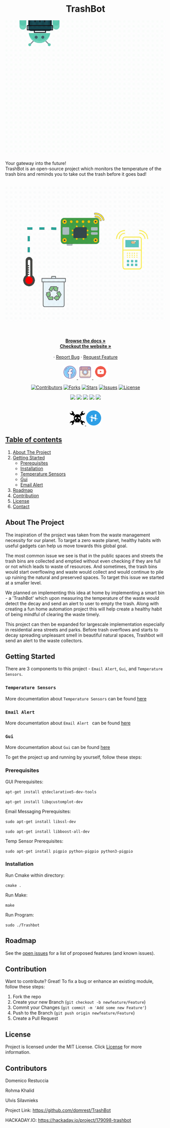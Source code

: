 <h1 align="center"> TrashBot </h1>

<p align="center">
<img src="images/Facebook Post 940x788 px (3).gif" alt="logo for Trashbot">
</p>

Your gateway into the future!
</br>
TrashBot is an open-source project which monitors the temperature of the trash bins and reminds you to take out the trash before it goes bad!
</br>
</br>
<div align="center">
  <img src="images/Facebook Post 940x788 px (4).gif" alt="Animation" width="600">
</div>
</br>
<p align="center">
    </br>
<a href="https://domrest.github.io/TrashBot/"><strong>Browse the docs »</strong></a>
    </br>
    <a href="https://www.trashbot.info/"><strong>Checkout the website »</strong></a>
    </br>
    </br>    ·
    <a href="https://github.com/domrest/TrashBot/issues">Report Bug</a>
    ·
    <a href="https://github.com/domrest/TrashBot/issues">Request Feature</a>
</p>

<p align="center">
<a href="https://www.facebook.com/TrashBotOfficial"><img  src="images/fb_logo.png"  width="44" height="44">
<img src="images/instagram_logo.png" width="44" height="44">
<img  src="images/utube_logo.png"  width="47" height="47">
</p>

<div align="center">

[![Contributors](https://img.shields.io/github/contributors/domrest/TrashBot.svg?style=for-the-badge&logo=probot&color=1abc9c)](https://github.com/domrest/TrashBot/graphs/contributors)
[![Forks](https://img.shields.io/github/forks/domrest/TrashBot.svg?style=for-the-badge&logo=probot&color=1abc9c)](https://github.com/domrest/TrashBot/network/members)
[![Stars](https://img.shields.io/github/stars/domrest/TrashBot.svg?style=for-the-badge&logo=probot&color=1abc9c)](https://github.com/domrest/TrashBot/stargazers)
[![Issues](https://img.shields.io/github/issues/domrest/TrashBot.svg?style=for-the-badge&logo=probot&color=1abc9c)](https://github.com/domrest/TrashBot/issues)
[![License](https://img.shields.io/github/license/domrest/TrashBot.svg?style=for-the-badge&logo=probot&color=1abc9c)](https://github.com/domrest/TrashBot/blob/main/LICENSE)
</div>
<div align="center">

![](https://img.shields.io/badge/OS-Debian-informational?style=plastic&color=1f425f)
![](https://img.shields.io/badge/Hardware-RaspberryPi4-informational?style=plastic&color=1f425f)
![](https://img.shields.io/badge/Hardware-Tsic306-informational?style=plastic&logo=<LOGO_NAME>&logoColor=white&color=1f425f)
![](https://img.shields.io/badge/Hardware-Sensors-informational?style=plastic&logo=<LOGO_NAME>&logoColor=white&color=1f425f)
![](https://img.shields.io/badge/Code-C++-informational?style=plastic&logo=<LOGO_NAME>&logoColor=white&color=1f425f)
</div>
</br>

<div align="center">
<a href="https://hackaday.io/project/179098-trashbot">  <img  src="images/hack2.png"  width="47" height="47">
  <a href="https://www.hackster.io/rohmakhalid1994/trashbot-ffdec7">  <img  src="images/hacks1.png"  width="47" height="47">
 </div>
<!-- TABLE OF CONTENTS -->

## Table of contents
<ol>
    <li><a href="#about-the-project">About The Project</a></li>
    <li><a href="#getting-started">Getting Started</a>
       <ul>
          <li><a href="#Prerequisites">Prerequisites</a</li>
          <li><a href="#Installation">Installation</a</li> 
          <li><a href="#Temperature-Sensors">Temperature Sensors</a</li>
          <li><a href="#Gui">Gui</a</li>
          <li><a href="#Email-Alert">Email Alert</a</li>
       </ul>
       </li>
    <li><a href="#roadmap">Roadmap</a></li>
    <li><a href="#contribution">Contribution</a></li>
    <li><a href="#license">License</a></li>
    <li><a href="#contact">Contact</a></li>
</ol>
        
## About The Project

The inspiration of the project was taken from the waste management necessity for our planet. To target a zero waste planet, healthy habits with useful gadgets can help us move towards this global goal. 

The most common issue we see is that in the public spaces and streets the trash bins are collected and emptied without even checking if they are full or not which leads to waste of resources. And sometimes, the trash bins would start overflowing and waste would collect and would continue to pile up ruining the natural and preserved spaces. To target this issue we started at a smaller level.

We planned on implementing this idea at home by implementing a smart bin - a 'TrashBot' which upon measuring the temperature of the waste would detect the decay and send an alert to user to empty the trash. Along with creating a fun home automation project this will help create a healthy habit of being mindful of clearing the waste timely.

This project can then be expanded for largescale implementation especially in residential area streets and parks. Before trash overflows and starts to decay spreading unpleasant smell in beautiful natural spaces, Trashbot will send an alert to the waste collectors.

## Getting Started

There are 3 components to this project - `Email Alert`, `Gui`, and `Temperature Sensors`.

### `Temperature Sensors` 
More documentation about `Temperature Sensors` can be found [here](./docs/TemperatureSensors.md)
### `Email Alert `
More documentation about `Email Alert ` can be found [here](./docs/Messaging.md)
### `Gui`
More documentation about `Gui` can be found [here](./docs/GUI.md)

To get the project up and running by yourself, follow these steps:
### Prerequisites

GUI Prerequisites:

`apt-get install qtdeclarative5-dev-tools`

`apt-get install libqcustomplot-dev`

Email Messaging Prerequisites:

`sudo apt-get install libssl-dev`

`sudo apt-get install libboost-all-dev`

Temp Sensor Prerequisites:

`sudo apt-get install pigpio python-pigpio python3-pigpio`


### Installation

Run Cmake within directory:

`cmake .`

Run Make:

`make`

Run Program:

`sudo ./Trashbot`



## Roadmap
See the [open issues](https://github.com/domrest/TrashBot/issues) for a list of proposed features (and known issues).

## Contribution
Want to contribute? Great!
To fix a bug or enhance an existing module, follow these steps:

1. Fork the repo
2. Create your new Branch (`git checkout -b newfeature/Feature`)
3. Commit your Changes (`git commit -m 'Add some new Feature'`)
4. Push to the Branch (`git push origin newfeature/Feature`)
5. Create a Pull Request

## License
Project is licensed under the MIT License. Click [License](./LICENSE) for more information.

## Contributors
Domenico Restuccia 

Rohma Khalid

Ulvis Silavnieks

Project Link: https://github.com/domrest/TrashBot

HACKADAY.IO: https://hackaday.io/project/179098-trashbot

